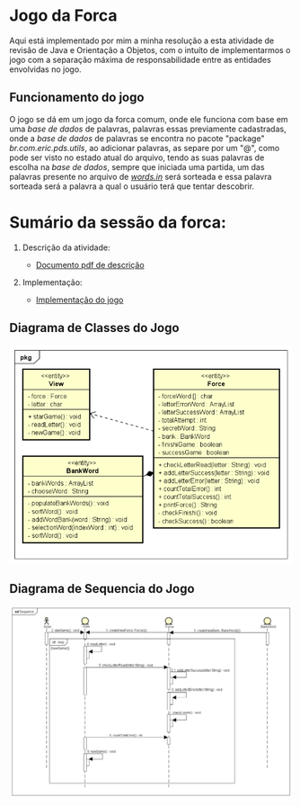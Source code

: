 # Jogo da Forca

Aqui está implementado por mim a minha resolução a esta atividade de revisão de Java e Orientação a Objetos, com o intuíto de implementarmos o jogo com a separação máxima de responsabilidade entre as entidades envolvidas no jogo.

## Funcionamento do jogo

O jogo se dá em um jogo da forca comum, onde ele funciona com base em uma _base de dados_ de palavras, palavras essas previamente cadastradas, onde a _base de dados_ de palavras se encontra no pacote "package" _br.com.eric.pds.utils_, ao adicionar palavras, as separe por um "@", como pode ser visto no estado atual do arquivo, tendo as suas palavras de escolha na _base de dados_, sempre que iniciada uma partida, um das palavras presente no arquivo de [_words.in_](https://github.com/ericrodriguesfer/Academico/blob/master/PDS/forca/src/br/com/eric/pds/utils/words.in) será sorteada e essa palavra sorteada será a palavra a qual o usuário terá que tentar descobrir.

# Sumário da sessão da forca:

1. Descrição da atividade:
   * [Documento pdf de descrição](https://github.com/ericrodriguesfer/Academico/blob/master/PDS/forca/descricao-trabalho/descricao-trabalho.pdf)

2. Implementação:
   * [Implementação do jogo](https://github.com/ericrodriguesfer/Academico/tree/master/PDS/forca/src/br/com/eric/pds)

## Diagrama de Classes do Jogo

![Diagrama de Classes](https://github.com/ericrodriguesfer/Academico/blob/master/PDS/forca/diagramas/Class.png)

## Diagrama de Sequencia do Jogo

![Diagrama de Sequencia](https://github.com/ericrodriguesfer/Academico/blob/master/PDS/forca/diagramas/Sequence.png)
